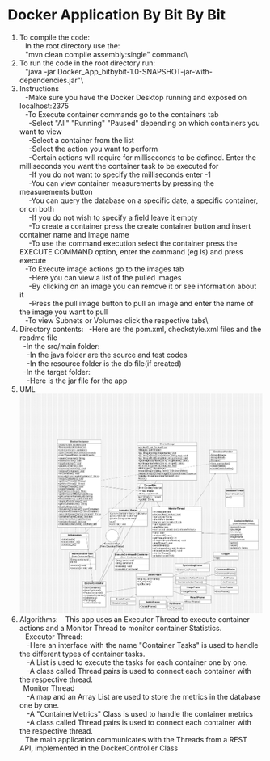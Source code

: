 # Docker Application By Bit By Bit
1. To compile the code:\
  &ensp; In the root directory use the:\
  &ensp; "mvn clean compile assembly:single" command\
2. To run the code in the root directory run:\
  &ensp; "java -jar Docker_App_bitbybit-1.0-SNAPSHOT-jar-with-dependencies.jar"\
3. Instructions\
 &ensp; -Make sure you have the Docker Desktop running and exposed on localhost:2375\
 &ensp; -To Execute container commands go to the containers tab\
 &emsp;   -Select "All" "Running" "Paused" depending on which containers you want to view\
 &emsp;   -Select a container from the list\
 &emsp;   -Select the action you want to perform\
 &emsp;   -Certain actions will require for milliseconds to be defined. Enter the milliseconds you want the container task to be executed for\
 &emsp;   -If you do not want to specify the milliseconds enter -1\
 &emsp;  -You can view container measurements by pressing the measurements button\
 &emsp;	-You can query the database on a specific date, a specific container, or on both\
 &emsp;	-If you do not wish to specify a field leave it empty\
 &emsp;	-To create a container press the create container button and insert container name and image name\
 &emsp; -To use the command execution select the container press the EXECUTE COMMAND option, enter the command (eg ls) and press execute\
 &ensp; -To Execute image actions go to the images tab\
 &emsp; -Here you can view a list of the pulled images\
 &emsp; -By clicking on an image you can remove it or see information about it\
 &emsp; -Press the pull image button to pull an image and enter the name of the image you want to pull\
 &ensp; -To view Subnets or Volumes click the respective tabs\
4. Directory contents:
   &ensp;-Here are the pom.xml, checkstyle.xml files and the readme file\
   &ensp;-In the src/main folder:\
   &emsp;-In the java folder are the source and test codes\
   &emsp;-In the resource folder is the db file(if created)\
   &ensp;-In the target folder:\
   &emsp;-Here is the jar file for the app
5. UML
   ![Alt Text](uml.png)
6. Algorithms:
   &ensp; This app uses an Executor Thread to execute container actions and a Monitor Thread to monitor container Statistics.\
   &ensp; Executor Thread:\
   &emsp;-Here an interface with the name "Container Tasks" is used to handle the different types of container tasks.\
   &emsp;-A List is used to execute the tasks for each container one by one.\
   &emsp;-A class called Thread pairs is used to connect each container with the respective thread.\
   &ensp;Monitor Thread\
   &emsp;-A map and an Array List are used to store the metrics in the database one by one.\
   &emsp;-A "ContainerMetrics" Class is used to handle the container metrics\
   &emsp;-A class called Thread pairs is used to connect each container with the respective thread.\
   &ensp; The main application communicates with the Threads from a REST API, implemented in the DockerController Class
     

